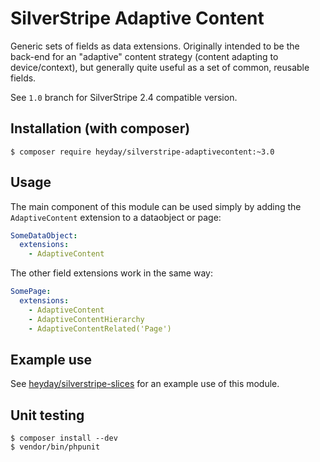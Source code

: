 # SilverStripe Adaptive Content

Generic sets of fields as data extensions. Originally intended to be the back-end for an "adaptive" content strategy (content adapting to device/context), but generally quite useful as a set of common, reusable fields.

See `1.0` branch for SilverStripe 2.4 compatible version.

## Installation (with composer)

	$ composer require heyday/silverstripe-adaptivecontent:~3.0

## Usage

The main component of this module can be used simply by adding the `AdaptiveContent` extension to a dataobject or page:

```yaml
SomeDataObject:
  extensions:
    - AdaptiveContent
```

The other field extensions work in the same way:

```yaml
SomePage:
  extensions:
    - AdaptiveContent
    - AdaptiveContentHierarchy
    - AdaptiveContentRelated('Page')
```

## Example use

See [heyday/silverstripe-slices](https://github.com/heyday/silverstripe-slices) for an example use of this module.

## Unit testing

    $ composer install --dev
    $ vendor/bin/phpunit
